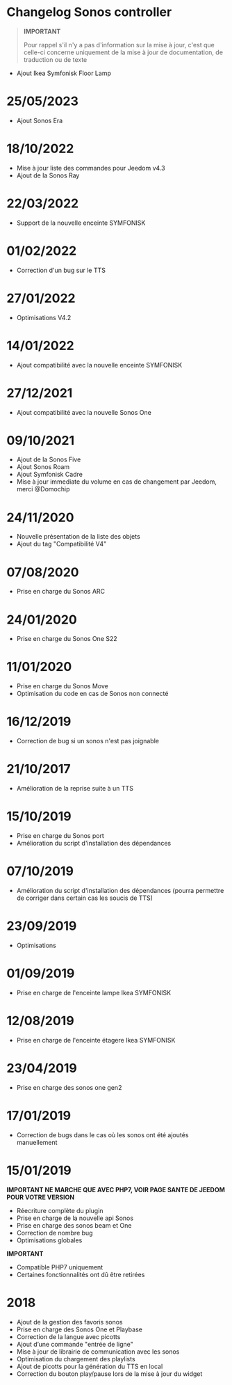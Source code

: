 # Changelog Sonos controller

>**IMPORTANT**
>
>Pour rappel s'il n'y a pas d'information sur la mise à jour, c'est que celle-ci concerne uniquement de la mise à jour de documentation, de traduction ou de texte

- Ajout Ikea Symfonisk Floor Lamp

# 25/05/2023

- Ajout Sonos Era

# 18/10/2022

- Mise à jour liste des commandes pour Jeedom v4.3
- Ajout de la Sonos Ray

# 22/03/2022

- Support de la nouvelle enceinte SYMFONISK

# 01/02/2022

- Correction d'un bug sur le TTS

# 27/01/2022

- Optimisations V4.2

# 14/01/2022

- Ajout compatibilité avec la nouvelle enceinte SYMFONISK

# 27/12/2021

- Ajout compatibilité avec la nouvelle Sonos One

# 09/10/2021

- Ajout de la Sonos Five
- Ajout Sonos Roam
- Ajout Symfonisk Cadre
- Mise à jour immediate du volume en cas de changement par Jeedom, merci @Domochip

# 24/11/2020

- Nouvelle présentation de la liste des objets
- Ajout du tag "Compatibilité V4"

# 07/08/2020

- Prise en charge du Sonos ARC

# 24/01/2020

- Prise en charge du Sonos One S22

# 11/01/2020

- Prise en charge du Sonos Move
- Optimisation du code en cas de Sonos non connecté

# 16/12/2019

- Correction de bug si un sonos n'est pas joignable

# 21/10/2017

- Amélioration de la reprise suite à un TTS

# 15/10/2019

- Prise en charge du Sonos port
- Amélioration du script d'installation des dépendances

# 07/10/2019

- Amélioration du script d'installation des dépendances (pourra permettre de corriger dans certain cas les soucis de TTS)

# 23/09/2019

- Optimisations

# 01/09/2019

- Prise en charge de l'enceinte lampe Ikea SYMFONISK

# 12/08/2019

- Prise en charge de l'enceinte étagere Ikea SYMFONISK

# 23/04/2019

- Prise en charge des sonos one gen2

# 17/01/2019

- Correction de bugs dans le cas où les sonos ont été ajoutés manuellement

# 15/01/2019

**IMPORTANT NE MARCHE QUE AVEC PHP7, VOIR PAGE SANTE DE JEEDOM POUR VOTRE VERSION**

- Réecriture complète du plugin
- Prise en charge de la nouvelle api Sonos
- Prise en charge des sonos beam et One
- Correction de nombre bug
- Optimisations globales

**IMPORTANT**

- Compatible PHP7 uniquement
- Certaines fonctionnalités ont dû être retirées

# 2018

-  Ajout de la gestion des favoris sonos
- Prise en charge des Sonos One et Playbase
- Correction de la langue avec picotts
- Ajout d’une commande "entrée de ligne"
- Mise à jour de librairie de communication avec les sonos
- Optimisation du chargement des playlists
- Ajout de picotts pour la génération du TTS en local
- Correction du bouton play/pause lors de la mise à jour du widget
